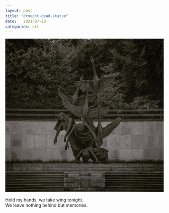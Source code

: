 ```yaml
---
layout: post
title: "drought-dead-statue"
date:   2021-07-20
categories: art
---
```


![drought-dead-statue](/img/arts/drought-dead-statue.jpg)

<span class='image-details'>
Hold my hands, we take wing tonight.<br/>
We leave nothing behind but memories.
</span>
